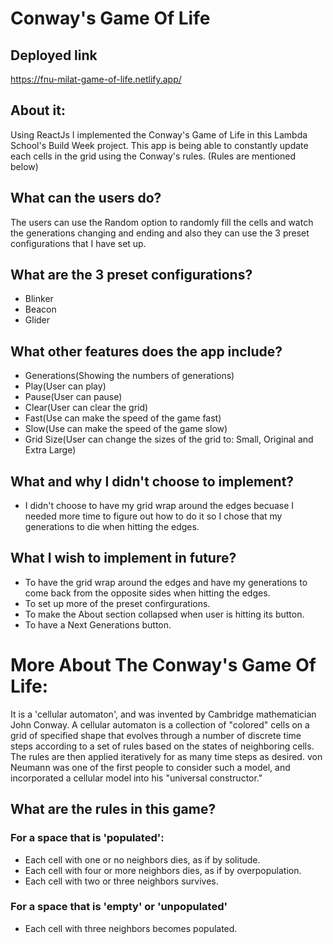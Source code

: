 # Conway's Game Of Life

## Deployed link
https://fnu-milat-game-of-life.netlify.app/

## About it:
Using ReactJs I implemented the Conway's Game of Life in this Lambda School's Build Week project. This app is being able to constantly update each cells in the grid using the Conway's rules. (Rules are mentioned below)

## What can the users do?
The users can use the Random option to randomly fill the cells and watch the generations changing and ending and also
they can use the 3 preset configurations that I have set up.

## What are the 3 preset configurations?
* Blinker
* Beacon
* Glider

## What other features does the app include?
* Generations(Showing the numbers of generations)
* Play(User can play)
* Pause(User can pause)
* Clear(User can clear the grid)
* Fast(Use can make the speed of the game fast)
* Slow(Use can make the speed of the game slow)
* Grid Size(User can change the sizes of the grid to: Small, Original and Extra Large)

## What and why I didn't choose to implement?
* I didn't choose to have my grid wrap around the edges becuase I needed more time to figure out how to do it so I chose that my generations to die when hitting the edges.

## What I wish to implement in future?
* To have the grid wrap around the edges and have my generations to come back from the opposite sides when hitting the edges.
* To set up more of the preset confirgurations.
* To make the About section collapsed when user is hitting its button.
* To have a Next Generations button.

# More About The Conway's Game Of Life:
It is a 'cellular automaton', and was invented by Cambridge mathematician John Conway. A cellular automaton is a collection of "colored" cells on a grid of specified shape that evolves through a number of discrete time steps according to a set of rules based on the states of neighboring cells. The rules are then applied iteratively for as many time steps as desired. von Neumann was one of the first people to consider such a model, and incorporated a cellular model into his "universal constructor."

## What are the rules in this game?
### For a space that is 'populated':
* Each cell with one or no neighbors dies, as if by solitude.
* Each cell with four or more neighbors dies, as if by overpopulation.
* Each cell with two or three neighbors survives.
### For a space that is 'empty' or 'unpopulated'
* Each cell with three neighbors becomes populated.